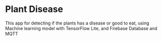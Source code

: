 # Plant Disease 
 This app for detecting if the plants has a disease or good to eat, using Machine learning model with TensorFlow Lite, and Firebase Database and MQTT
